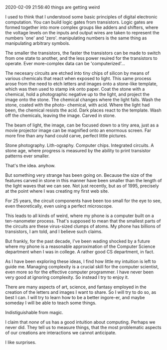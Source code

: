 2020-02-09 21:56:40
things are getting weird

I used to think that I understood some basic principles of digital
electronic computation. You can build logic gates from transistors.
Logic gates are formed together into more complex groups like adders and
shifters, where the voltage levels on the inputs and output wires are
taken to represent the numbers 'one' and 'zero'. manipulating numbers is
the same thing as manipulating arbitrary symbols.

The smaller the transistors, the faster the transistors can be made to
switch from one state to another, and the less power reuired for the
transistors to operate. Ever more-complex data can be 'computerized'...

The necesary circuits are etched into tiny chips of silicon by means of
various chemicals that react when exposed to light. This same process
arose from the need to etch letters and images onto a stone-like
template, which was then used to stamp ink onto paper. Coat the stone
with a chemical, hold a photographic negative up to the light, and
project the image onto the stone. The chemical changes where the light
falls. Wash the stone, coated with the photo- chemical, with acid. Where
the light had been, the chemical resists the acid. Dark places react to
the template. Wash off the chemicals, leaving the image. Carved in
stone.

The beam of light, the image, can be focused down to a tiny area, just
as a movie projector image can be magnified onto an enormous screen. Far
more fine than any hand could carve, perfect little pictures.

Stone photography. Lith-ography. Computer chips. Integrated circuits. A
stone age, where progress is measured by the ability to print transistor
patterns ever smaller.

That's the idea. anyhow.

But something very strange has been going on. Because the size of the
features carved in stone in this manner have been smaller than the
length of the light waves that we can see. Not just recently, but as of
1995, precisely at the point where I was creating my first web site.

For 25 years, the circuit components have been too small for the eye to
see, even theoretically, even using a perfect microscope.

This leads to all kinds of weird, where my phone is a computer built on
a ten-nanometer process. That's supposed to mean that the smallest parts
of the circuits are these virus-sized clumps of atoms. My phone has
billions of transistors, I am told, and I believe such claims.

But frankly, for the past decade, I've been wading shocked by a future
where my phone is a reasonable approximation of the Computer Science
department when I was in college. A rather good CS department, in fact.

As I have been exploring these ideas, I find how little my intuition is
left to guide me. Managing complexity is a crucial skill for the
computer scientist, even more so for the effective computer programmer.
I have never been very good at ignoring complexity. So instead I try to
enjoy it.

There are many aspects of art, science, and fantasy employed in the
creation of the letters and images I want to share. So I will try to do
so, as best I can. I will try to learn how to be a better ingore-er, and
maybe someday I will be able to teach some things.

Indistiguishable from magic.

I claim that *none* of us has a good intuition about computing. Perhaps
we never did. They tell us to measure things, that the most problematic
aspects of our creations are interactions we cannot anticipate.

I like surprises.

